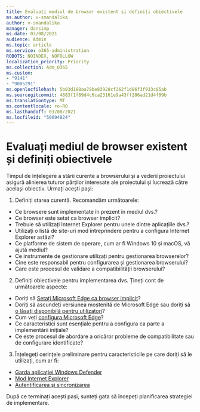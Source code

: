 ```yaml
---
title: Evaluați mediul de browser existent și definiți obiectivele
ms.author: v-smandalika
author: v-smandalika
manager: dansimp
ms.date: 03/08/2021
audience: Admin
ms.topic: article
ms.service: o365-administration
ROBOTS: NOINDEX, NOFOLLOW
localization_priority: Priority
ms.collection: Adm_O365
ms.custom:
- "9141"
- "9005291"
ms.openlocfilehash: 5b03d188aa78be83928cf262f1d86f3f933c85ab
ms.sourcegitcommit: 4883f1f89d4c6ca23161e9a43ff206ad21d4f09b
ms.translationtype: MT
ms.contentlocale: ro-RO
ms.lasthandoff: 03/08/2021
ms.locfileid: "50694824"
---
```

# <a name="evaluate-your-existing-browser-environment-and-define-goals"></a>Evaluați mediul de browser existent și definiți obiectivele

Timpul de înțelegere a stării curente a browserului și a vederii proiectului asigură alinierea tuturor părților interesate ale proiectului și lucrează către același obiectiv. Urmați acești pași:

1. Definiți starea curentă. Recomandăm următoarele:
- Ce browsere sunt implementate în prezent în mediul dvs.?
- Ce browser este setat ca browser implicit?
- Trebuie să utilizați Internet Explorer pentru unele dintre aplicațiile dvs.?
- Utilizați o listă de site-uri mod întreprindere pentru a configura Internet Explorer astăzi?
- Ce platforme de sistem de operare, cum ar fi Windows 10 și macOS, vă ajută mediul?
- Ce instrumente de gestionare utilizați pentru gestionarea browserelor?
- Cine este responsabil pentru configurarea și gestionarea browserului?
- Care este procesul de validare a compatibilității browserului?
2. Definiți obiectivele pentru implementarea dvs. Țineți cont de următoarele aspecte:
- Doriți să [Setați Microsoft Edge ca browser implicit](https://docs.microsoft.com/DeployEdge/edge-default-browser)?
- Doriți să ascundeți versiunea moștenită de Microsoft Edge sau doriți să [o lăsați disponibilă pentru utilizatori](https://docs.microsoft.com/DeployEdge/microsoft-edge-sysupdate-access-old-edge)?
- Cum veți [configura Microsoft Edge](https://docs.microsoft.com/DeployEdge/configure-microsoft-edge)?
- Ce caracteristici sunt esențiale pentru a configura ca parte a implementării inițiale?
- Ce este procesul de abordare a oricăror probleme de compatibilitate sau de configurare identificate?
3. Înțelegeți cerințele preliminare pentru caracteristicile pe care doriți să le utilizați, cum ar fi:
- [Garda aplicației Windows Defender](https://docs.microsoft.com/windows/security/threat-protection/microsoft-defender-application-guard/reqs-md-app-guard)
- [Mod Internet Explorer](https://docs.microsoft.com/DeployEdge/edge-ie-mode)
- [Autentificarea și sincronizarea](https://docs.microsoft.com/DeployEdge/microsoft-edge-security-identity)

După ce terminați acești pași, sunteți gata să începeți planificarea strategiei de implementare.

